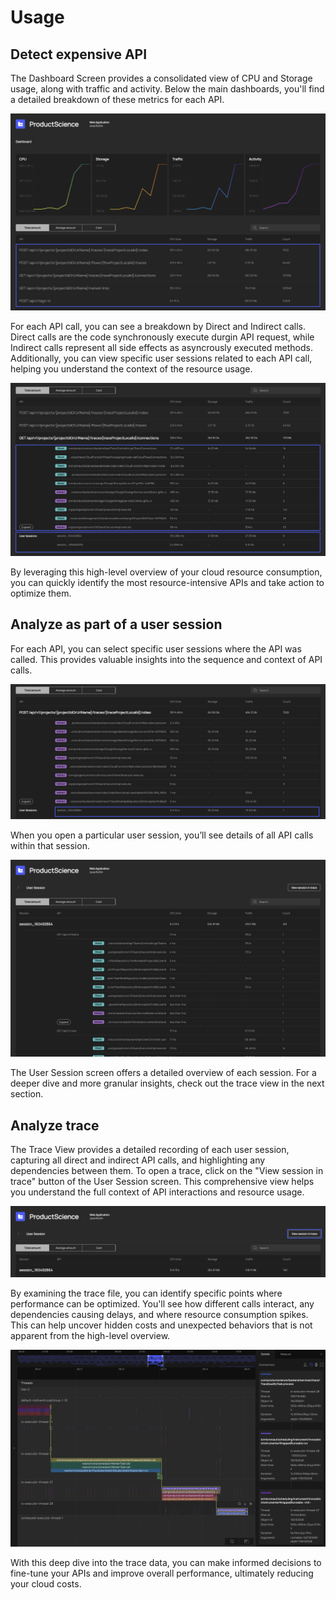 # Usage

## Detect expensive API

The Dashboard Screen provides a consolidated view of CPU 
and Storage usage, along with traffic and activity. 
Below the main dashboards, you'll find a detailed breakdown of 
these metrics for each API. 

![dashboard-view](../images/cco-dashboard-view.png)

For each API call, you can see a breakdown by Direct and Indirect calls. 
Direct calls are the code synchronously execute durgin API request, while Indirect calls 
represent all side effects as asyncrously executed methods. 
Additionally, you can view specific 
user sessions related to each API call, helping you understand the context 
of the resource usage.

![api-breakdown](../images/cco-api-breakdown.png)

By leveraging this high-level overview of your cloud resource consumption, 
you can quickly identify the most resource-intensive APIs and take action 
to optimize them.

## Analyze as part of a user session

For each API, you can select specific user sessions where the API was called. 
This provides valuable insights into the sequence and context of API calls.

![api-sessions](../images/cco-api-sessions.png)

When you open a particular user session, you’ll see details of all API calls 
within that session.

![user-session](../images/cco-user-session.png)

The User Session screen offers a detailed overview of each session. For a 
deeper dive and more granular insights, check out the trace view in the 
next section.

## Analyze trace 

The Trace View provides a detailed recording of each user session, capturing 
all direct and indirect API calls, and highlighting any dependencies between them. 
To open a trace, click on the "View session in trace" button of the 
User Session screen. 
This comprehensive view helps you understand the full context of API 
interactions and resource usage.

![view-trace](../images/cco-view-trace.png)

By examining the trace file, you can identify specific points where performance 
can be optimized. You'll see how different calls interact, any dependencies 
causing delays, and where resource consumption spikes. This can help uncover 
hidden costs and unexpected behaviors that is not apparent from the 
high-level overview.

![trace-session](../images/cco-trace-view.png)

With this deep dive into the trace data, you can make informed decisions to 
fine-tune your APIs and improve overall performance, ultimately reducing 
your cloud costs.
